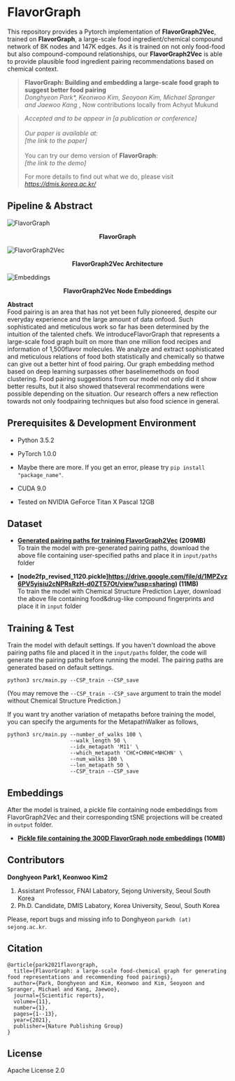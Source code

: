 # FlavorGraph
This repository provides a Pytorch implementation of **FlavorGraph2Vec**, trained on **FlavorGraph**, a large-scale food ingredient/chemical compound network of 8K nodes and 147K edges. As it is trained on not only food-food but also compound-compound relationships, our **FlavorGraph2Vec** is able to provide plausible food ingredient pairing recommendations based on chemical context. 

> **FlavorGraph: Building and embedding a large-scale food graph to suggest better food pairing** <br>
> *Donghyeon Park\*, Keonwoo Kim, Seoyoon Kim, Michael Spranger and Jaewoo Kang*  , Now contributions locally from Achyut Mukund<br>

> *Accepted and to be appear in [a publication or conference]* <br><br>
> *Our paper is available at:* <br>
> *[the link to the paper]* <br><br>
> You can try our demo version of **FlavorGraph**: <br>
> *[the link to the demo]*
> 
> For more details to find out what we do, please visit *https://dmis.korea.ac.kr/*

## Pipeline & Abstract
![FlavorGraph](/images/flavorgraph.png)
<p align="center">
  <b> FlavorGraph </b>
</p>

![FlavorGraph2Vec](/images/flavorgraph2vec.png)
<p align="center">
  <b> FlavorGraph2Vec Architecture </b>
</p>

![Embeddings](/images/embeddings.png)
<p align="center">
  <b> FlavorGraph2Vec Node Embeddings </b>
</p>

**Abstract** <br>
Food pairing is an area that has not yet been fully pioneered, despite our everyday experience and the large amount of data onfood. Such sophisticated and meticulous work so far has been determined by the intuition of the talented chefs. We introduceFlavorGraph that represents a large-scale food graph built on more than one million food recipes and information of 1,500flavor molecules. We analyze and extract sophisticated and meticulous relations of food both statistically and chemically so thatwe can give out a better hint of food pairing. Our graph embedding method based on deep learning surpasses other baselinemethods on food clustering. Food pairing suggestions from our model not only did it show better results, but it also showed thatseveral recommendations were possible depending on the situation. Our research offers a new reflection towards not only foodpairing techniques but also food science in general.

## Prerequisites & Development Environment
- Python 3.5.2
- PyTorch 1.0.0
- Maybe there are more. If you get an error, please try `pip install "package_name"`. 

- CUDA 9.0
- Tested on NVIDIA GeForce Titan X Pascal 12GB

## Dataset

- **[Generated pairing paths for training FlavorGraph2Vec](https://drive.google.com/file/d/1MgkxIjKUVj8yfEvB1Zh7-QP0L9iKJbEl/view?usp=sharing) (209MB)** <br>
To train the model with pre-generated pairing paths, download the above file containing user-specified paths and place it in `input/paths` folder <br> 

- **[node2fp_revised_1120.pickle]https://drive.google.com/file/d/1MPZvz6PV5yisiu2cNPRsRzH-d0ZT57Ot/view?usp=sharing) (11MB)** <br>
To train the model with Chemical Structure Prediction Layer, download the above file containing food&drug-like compound fingerprints and place it in `input` folder <br>

## Training & Test
Train the model with default settings. If you haven't download the above pairing paths file and placed it in the `input/paths` folder, the code will generate the pairing paths before running the model. The pairing paths are generated based on default settings.
```
python3 src/main.py --CSP_train --CSP_save
```
(You may remove the `--CSP_train --CSP_save` argument to train the model without Chemical Structure Prediction.)

If you want try another variation of metapaths before training the model, you can specify the arguments for the MetapathWalker as follows,
```
python3 src/main.py --number_of_walks 100 \ 
                    --walk_length 50 \ 
                    --idx_metapath 'M11' \
                    --which_metapath 'CHC+CHNHC+NHCHN' \
                    --num_walks 100 \
                    --len_metapath 50 \
                    --CSP_train --CSP_save
```

## Embeddings

After the model is trained, a pickle file containing node embeddings from FlavorGraph2Vec and their corresponding tSNE projections will be created in `output` folder. 

- **[Pickle file containing the 300D FlavorGraph node embeddings](https://drive.google.com/file/d/1MN2dGr-e8x09XSfj0kG4MahTRFY8GDw4/view?usp=sharing) (10MB)** <br>

## Contributors
**Donghyeon Park1, Keonwoo Kim2** <br>
1. Assistant Professor, FNAI Labatory, Sejong University, Seoul South Korea <br>
2. Ph.D. Candidate, DMIS Labatory, Korea University, Seoul, South Korea <br>

Please, report bugs and missing info to Donghyeon `parkdh (at) sejong.ac.kr`.

## Citation
```
@article{park2021flavorgraph,
  title={FlavorGraph: a large-scale food-chemical graph for generating food representations and recommending food pairings},
  author={Park, Donghyeon and Kim, Keonwoo and Kim, Seoyoon and Spranger, Michael and Kang, Jaewoo},
  journal={Scientific reports},
  volume={11},
  number={1},
  pages={1--13},
  year={2021},
  publisher={Nature Publishing Group}
}
```

## License
Apache License 2.0
